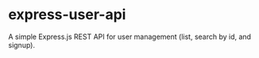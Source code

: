 # express-user-api
A simple Express.js REST API for user management (list, search by id, and signup).
